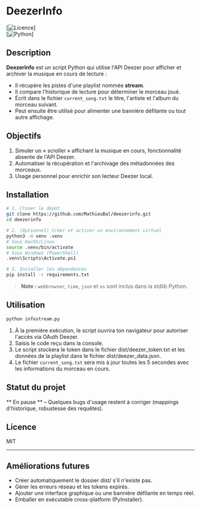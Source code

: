 # DeezerInfo

[![Licence](https://img.shields.io/badge/license-MIT-green.svg)]  
[![Python](https://img.shields.io/badge/python-3.x-blue.svg)]  

## Description

**DeezerInfo** est un script Python qui utilise l'API Deezer pour afficher et archiver la musique en cours de lecture :
- Il récupère les pistes d'une playlist nommée **stream**.
- Il compare l'historique de lecture pour déterminer le morceau joué.
- Écrit dans le fichier `current_song.txt` le titre, l'artiste et l'album du morceau suivant.
- Peut ensuite être utilisé pour alimenter une bannière défilante ou tout autre affichage.

## Objectifs

1. Simuler un « scroller » affichant la musique en cours, fonctionnalité absente de l'API Deezer.
2. Automatiser la récupération et l'archivage des métadonnées des morceaux.  
3. Usage personnel pour enrichir son lecteur Deezer local.

## Installation

```bash
# 1. Cloner le dépôt
git clone https://github.com/MathieuBal/deezerinfo.git
cd deezerinfo

# 2. (Optionnel) Créer et activer un environnement virtuel
python3 -m venv .venv
# Sous macOS/Linux
source .venv/bin/activate
# Sous Windows (PowerShell)
.venv\Scripts\Activate.ps1

# 3. Installer les dépendances
pip install -r requirements.txt
```

> **Note :** `webbrowser`, `time`, `json` et `os` sont inclus dans la stdlib Python.

## Utilisation

```bash
python infostream.py
```

1. À la première exécution, le script ouvrira ton navigateur pour autoriser l'accès via OAuth Deezer.
2. Saisis le code reçu dans la console.  
3. Le script stockera le token dans le fichier dist/deezer_token.txt et les données de la playlist dans le fichier dist/deezer_data.json.  
4. Le fichier `current_song.txt` sera mis à jour toutes les 5 secondes avec les informations du morceau en cours.


## Statut du projet

** En pause ** – Quelques bugs d'usage restent à corriger (mappings d'historique, robustesse des requêtes).

## Licence

MIT

---

## Améliorations futures

- Créer automatiquement le dossier dist/ s'il n'existe pas.  
- Gérer les erreurs réseau et les tokens expirés.  
- Ajouter une interface graphique ou une bannière défilante en temps réel.  
- Emballer en exécutable cross-platform (PyInstaller).
